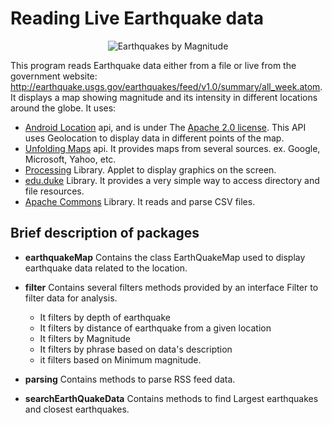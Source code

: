 # Reading Live Earthquake data

<div style="text-align:center"><img src="https://cdn.rawgit.com/bruno78/reading-earthquake-data/6818af0c/data/earquakemap.png" alt="Earthquakes by Magnitude"/></div>

This program reads Earthquake data either from a file or live from the government website: http://earthquake.usgs.gov/earthquakes/feed/v1.0/summary/all_week.atom. It displays a map showing magnitude and its intensity in different locations around the globe.
It uses:
* [Android Location](http://developer.android.com/reference/android/location/Location.html) api, and is under The [Apache 2.0 license](http://www.apache.org/licenses/LICENSE-2.0). This API uses Geolocation to display data in different points of the map.
* [Unfolding Maps](http://unfoldingmaps.org) api. It provides maps from several sources. ex. Google, Microsoft, Yahoo, etc.
* [Processing](https://processing.org) Library. Applet to display graphics on the screen.
* [edu.duke](http://www.dukelearntoprogram.com/course2/doc/javadoc/edu/duke/package-summary.html#package.description) Library. It provides a very simple way to access directory and file resources.
* [Apache Commons](https://commons.apache.org/proper/commons-csv/) Library. It reads and parse CSV files.

## Brief description of packages

* **earthquakeMap**
  Contains the class EarthQuakeMap used to display earthquake data related to the location.

* **filter**
  Contains several filters methods provided by an interface Filter to filter data for analysis.
  - It filters by depth of earthquake
  - It filters by distance of earthquake from a given location
  - It filters by Magnitude
  - It filters by phrase based on data's description
  - it filters based on Minimum magnitude.
* **parsing**
  Contains methods to parse RSS feed data.

* **searchEarthQuakeData**
  Contains methods to find Largest earthquakes and closest earthquakes.
